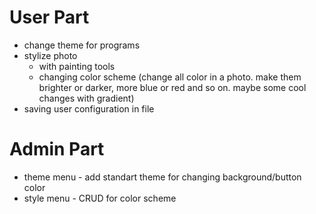 # User Part
* change theme for programs
* stylize photo
  * with painting tools
  * changing color scheme (change all color in a photo. make them brighter or darker, more blue or red and so on. maybe some cool changes with gradient)
* saving user configuration in file

# Admin Part

* theme menu - add standart theme for changing background/button color
* style menu - CRUD for color scheme

